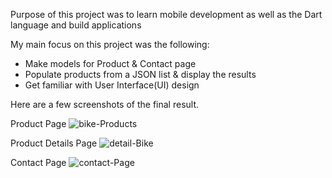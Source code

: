 Purpose of this project was to learn mobile development as well as the Dart language and build applications

My main focus on this project was the following:
- Make models for Product & Contact page
- Populate products from a JSON list & display the results
- Get familiar with User Interface(UI) design

Here are a few screenshots of the final result.

Product Page
<img src="https://i.ibb.co/p3VvKVs/bike-Products.png" alt="bike-Products" border="0" />

Product Details Page
<img src="https://i.ibb.co/CndS1LD/detail-Bike.png" alt="detail-Bike" border="0" />

Contact Page
<img src="https://i.ibb.co/GTqx2Xx/contact-Page.png" alt="contact-Page" border="0" />
